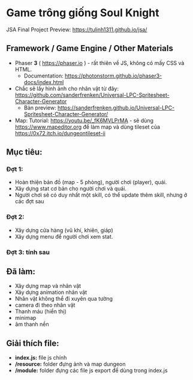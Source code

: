 # Game trông giống Soul Knight
JSA Final Project
Preview: https://tulinh1311.github.io/jsa/

## Framework / Game Engine / Other Materials
* Phaser **3** ( https://phaser.io ) - rất thiên về JS, không có mấy CSS và HTML. 
  * Documentation: https://photonstorm.github.io/phaser3-docs/index.html
* Chắc sẽ lấy hình ảnh cho nhân vật từ đây: https://github.com/sanderfrenken/Universal-LPC-Spritesheet-Character-Generator
  * Bản preview: https://sanderfrenken.github.io/Universal-LPC-Spritesheet-Character-Generator/
* Map: Tutorial: https://youtu.be/_fK6MVLPrMA - sẽ dùng https://www.mapeditor.org để làm map và dùng tileset của https://0x72.itch.io/dungeontileset-ii
## Mục tiêu:
  ### Đợt 1:
  * Hoàn thiện bản đồ (map - 5 phòng), người chơi (player), quái.
  * Xây dựng stat cơ bản cho người chơi và quái.
  * Người chơi sẽ có duy nhất một skill, có thể update thêm skill, nhưng ở các đợt sau
  
  ### Đợt 2:
  * Xây dựng cửa hàng (vũ khí, khiên, giáp)
  * Xây dựng menu để người chơi xem stat.
  
  ### Đợt 3: tính sau
  
 ## Đã làm:
  * Xây dựng map và nhân vật
  * Xây dựng animation nhân vật
  * Nhân vật không thể đi xuyên qua tường
  * camera đi theo nhân vật
  * Thanh máu (hiển thị)
  * minimap
  * âm thanh nền

## Giải thích file:
  * **index.js:** file js chính
  * **/resource:** folder đựng ảnh và map dungeon
  * **/module:** folder đựng các file js export để dùng trong index.js
